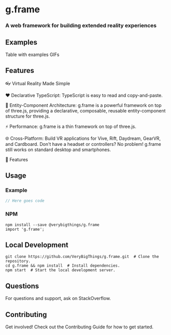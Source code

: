# g.frame

### A web framework for building extended reality experiences
 
## Examples

Table with examples GIFs

## Features

👓 Virtual Reality Made Simple

❤️ Declarative TypeScript: TypeScript is easy to read and copy-and-paste.

🔌 Entity-Component Architecture: g.frame is a powerful framework on top of three.js, providing a declarative, composable, reusable entity-component structure for three.js.

⚡️ Performance: g.frame is a thin framework on top of three.js.

🌐 Cross-Platform: Build VR applications for Vive, Rift, Daydream, GearVR, and Cardboard. Don't have a headset or controllers? No problem! g.frame still works on standard desktop and smartphones.

🏃 Features

## Usage

### Example
```typescript
// Here goes code
```
### NPM
```$xslt
npm install --save @verybigthings/g.frame
import 'g.frame'; 
```

## Local Development
```$xslt
git clone https://github.com/VeryBigThings/g.frame.git  # Clone the repository.
cd g.frame && npm install  # Install dependencies.
npm start  # Start the local development server.
```

## Questions
For questions and support, ask on StackOverflow.

## Contributing
Get involved! Check out the Contributing Guide for how to get started.